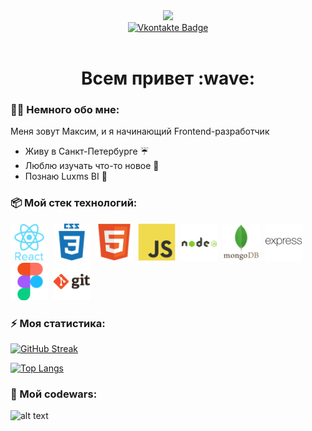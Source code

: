 <div id="header" align="center"> 
  <img src="https://media.giphy.com/media/o0vwzuFwCGAFO/giphy.gif" width="100"/> 
  <div id="badges">
<!--     <a href="your-linkedin-URL">
      <img src="https://img.shields.io/badge/LinkedIn-blue?style=for-the-badge&logo=linkedin&logoColor=white" alt="LinkedIn Badge"/>
    </a> -->
    <a href="https://t.me/gettotawer">
      <img src="https://img.shields.io/badge/Telegram-blue?style=for-the-badge" alt="Vkontakte Badge"/>
    </a>
  </div>
  <img src="https://komarev.com/ghpvc/?username=gettotawer&style=flat-square&color=blue" alt=""/>
  <h1>
    Всем привет :wave:
  </h1>
</div>

<!-- <div align="center">
  <img src="https://media.giphy.com/media/eCqFYAVjjDksg/giphy.gif" width="600" height="300"/>
</div> -->

### :man_technologist: Немного обо мне:
Меня зовут Максим, и я начинающий Frontend-разработчик<br/>
- Живу в Санкт-Петербурге :umbrella:<br/>
- Люблю изучать что-то новое :hatching_chick:<br/>
- Познаю Luxms BI :eyes:<br/>

### :package: Мой стек технологий:
<div>
  <img src="https://github.com/devicons/devicon/blob/master/icons/react/react-original-wordmark.svg" title="React" alt="React" width="60" height="60"/>&nbsp;
  <img src="https://github.com/devicons/devicon/blob/master/icons/css3/css3-plain-wordmark.svg"  title="CSS3" alt="CSS" width="60" height="60"/>&nbsp;
  <img src="https://github.com/devicons/devicon/blob/master/icons/html5/html5-original.svg" title="HTML5" alt="HTML" width="60" height="60"/>&nbsp;
  <img src="https://github.com/devicons/devicon/blob/master/icons/javascript/javascript-original.svg" title="JavaScript" alt="JavaScript" width="60" height="60"/>&nbsp;
  <img src="https://github.com/devicons/devicon/blob/master/icons/nodejs/nodejs-original-wordmark.svg" title="NodeJS" alt="NodeJS" width="60" height="60"/>&nbsp;
  <img src="https://github.com/devicons/devicon/blob/master/icons/mongodb/mongodb-original-wordmark.svg" title="MongoDB" alt="MongoDB" width="60" height="60"/>&nbsp;
  <img src="https://github.com/devicons/devicon/blob/master/icons/express/express-original-wordmark.svg" title="Express" alt="Express" width="60" height="60"/>&nbsp;
  <img src="https://github.com/devicons/devicon/blob/master/icons/figma/figma-original.svg" title="Figma" alt="Figma" width="60" height="60"/>&nbsp;
  <img src="https://github.com/devicons/devicon/blob/master/icons/git/git-original-wordmark.svg" title="Git" **alt="Git" width="60" height="60"/>
</div>

### :zap: Моя статистика:
[![GitHub Streak](https://streak-stats.demolab.com?user=gettotawer&theme=react&border_radius=5&locale=ru)](https://git.io/streak-stats)

[![Top Langs](https://github-readme-stats.vercel.app/api/top-langs/?username=gettotawer&layout=compact&theme=react)](https://github.com/anuraghazra/github-readme-stats)

### :kimono: Мой codewars:
![alt text](https://www.codewars.com/users/gettotawer/badges/large "codewars статистика")
